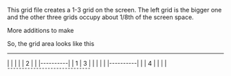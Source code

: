 This grid file creates a 1-3 grid on the screen.
The left grid is the bigger one and the other three grids occupy about 1/8th of the screen space.

More additions to make

So, the grid area looks like this

 ___________________________
|                |          |
|                |    2     |
|                |----------|
|       1        |    3     |
|                |          |
|                |----------|
|                |    4     |
|                |          |
¯¯¯¯¯¯¯¯¯¯¯¯¯¯¯¯¯¯¯¯¯¯¯¯¯¯¯¯¯
